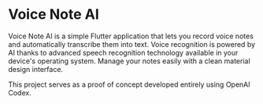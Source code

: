 # Voice Note AI

Voice Note AI is a simple Flutter application that lets you record voice notes and automatically transcribe them into text. Voice recognition is powered by AI thanks to advanced speech recognition technology available in your device's operating system. Manage your notes easily with a clean material design interface.

This project serves as a proof of concept developed entirely using OpenAI Codex.
